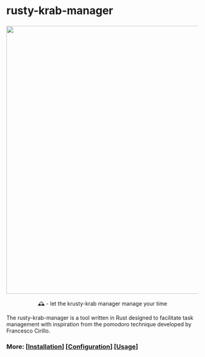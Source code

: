 # rusty-krab-manager

<!---
![Build Status](https://img.shields.io/badge/ESL-ethical%20license-yellowgreen?style=flat&logo=github)
-->

<h3 align="center"><img src="https://static.tvtropes.org/pmwiki/pub/images/the_spongebob_squarepants_movie_heartwarming.jpg" width="700px"></h3>
<p align="center"> 🕰️ - let the krusty-krab manager manage your time </p>


The rusty-krab-manager is a tool written in Rust designed to facilitate task management with inspiration from the pomodoro technique developed by Francesco Cirillo. 

### More: \[[Installation](https://github.com/aryakaul/rusty-krab-manager/wiki/Installation)\] \[[Configuration](https://github.com/aryakaul/rusty-krab-manager/wiki/Configuration)\] \[[Usage](https://github.com/aryakaul/rusty-krab-manager/wiki/Usage)\]
